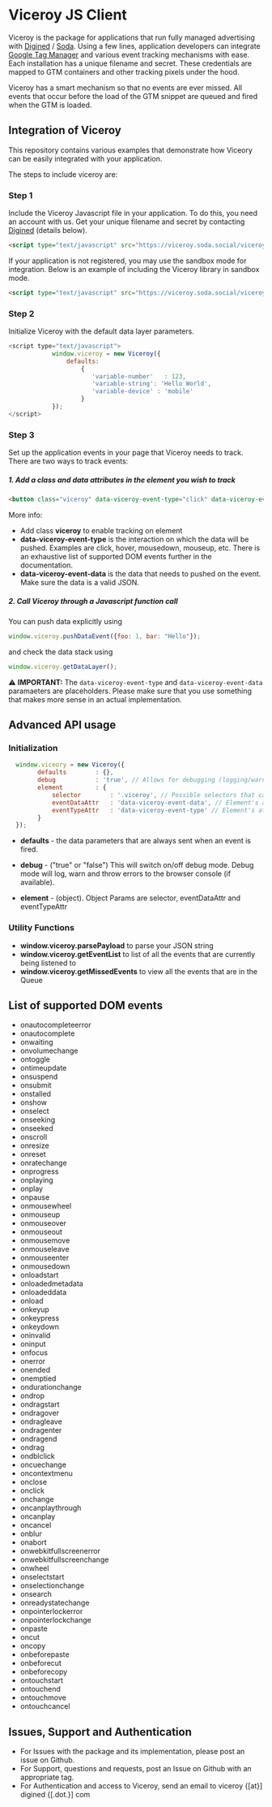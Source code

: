 # Viceroy JS Client

Viceroy is the package for applications that run fully managed advertising with [Digined](https://digined.com/) / [Soda](https://meetsoda.com/). Using a few lines, application developers can integrate [Google Tag Manager](https://www.google.com/tagmanager/) and various event tracking mechanisms with ease. Each installation has a unique filename and secret. These credentials are mapped to GTM containers and other tracking pixels under the hood. 

Viceroy has a smart mechanism so that no events are ever missed. All events that occur before the load of the GTM snippet are queued and fired when the GTM is loaded.

## Integration of Viceroy

This repository contains various examples that demonstrate how Viceory can be easily integrated with your application.

The steps to include viceroy are:

### Step 1
Include the Viceroy Javascript file in your application. To do this, you need an account with us. Get your unique filename and secret by contacting [Digined](https://digined.com/) (details below).

```html
<script type="text/javascript" src="https://viceroy.soda.social/viceroy/{{FILENAME_GOES_HERE}}?secret={{SECRET_GOES_HERE}}"></script>
```

If your application is not registered, you may use the sandbox mode for integration. Below is an example of including the Viceroy library in sandbox mode.

```html
<script type="text/javascript" src="https://viceroy.soda.social/viceroy/sandbox.js"></script>
```

### Step 2
Initialize Viceroy with the default data layer parameters.

```javascript
<script type="text/javascript">
            window.viceroy = new Viceroy({
                defaults: 
                    {
                       'variable-number'   : 123,
                       'variable-string': 'Hello World',
                       'variable-device' : 'mobile'
                    }
            });
</script>
```

### Step 3
Set up the application events in your page that Viceroy needs to track. There are two ways to track events:

##### 1. Add a class and data attributes in the element you wish to track

```html
<button class="viceroy" data-viceroy-event-type="click" data-viceroy-event-data='{"key1": "val1", "key2": "val2"}'>Press me!</button>
```
More info:
* Add class **viceroy** to enable tracking on element
* **data-viceroy-event-type** is the interaction on which the data will be pushed. Examples are click, hover, mousedown, mouseup, etc. There is an exhaustive list of supported DOM events further in the documentation.
* **data-viceroy-event-data** is the data that needs to pushed on the event. Make sure the data is a valid JSON.

##### 2. Call Viceroy through a Javascript function call

You can push data explicitly using
```javascript
window.viceroy.pushDataEvent({foo: 1, bar: "Hello"});
```

and check the data stack using
```javascript
window.viceroy.getDataLayer();
```

:warning: **IMPORTANT:** The ```data-viceroy-event-type``` and ```data-viceroy-event-data``` paramaeters are placeholders. Please make sure that you use something that makes more sense in an actual implementation. 

## Advanced API usage

### Initialization

```javascript
  window.viceory = new Viceroy({
        defaults        : {},
        debug           : 'true', // Allows for debugging (logging/warnings/errors)
        element         : {
            selector        : '.viceroy', // Possible selectors that can be used to recognize the elements
            eventDataAttr   : 'data-viceroy-event-data', // Element's attribute to retrieve event data
            eventTypeAttr   : 'data-viceroy-event-type' // Element's attribute to determine what event to listen on
        }
  });
```

* **defaults** - the data parameters that are always sent when an event is fired.

* **debug** - ("true" or "false") This will switch on/off debug mode. Debug mode will log, warn and throw errors to the browser console (if available).

* **element** - (object). Object Params are selector, eventDataAttr and eventTypeAttr

### Utility Functions

* **window.viceroy.parsePayload** to parse your JSON string
* **window.viceroy.getEventList** to list of all the events that are currently being listened to
* **window.viceroy.getMissedEvents** to view all the events that are in the Queue

## List of supported DOM events

* onautocompleteerror
* onautocomplete
* onwaiting
* onvolumechange
* ontoggle
* ontimeupdate
* onsuspend
* onsubmit
* onstalled
* onshow
* onselect
* onseeking
* onseeked
* onscroll
* onresize
* onreset
* onratechange
* onprogress
* onplaying
* onplay
* onpause
* onmousewheel
* onmouseup
* onmouseover
* onmouseout
* onmousemove
* onmouseleave
* onmouseenter
* onmousedown
* onloadstart
* onloadedmetadata
* onloadeddata
* onload
* onkeyup
* onkeypress
* onkeydown
* oninvalid
* oninput
* onfocus
* onerror
* onended
* onemptied
* ondurationchange
* ondrop
* ondragstart
* ondragover
* ondragleave
* ondragenter
* ondragend
* ondrag
* ondblclick
* oncuechange
* oncontextmenu
* onclose
* onclick
* onchange
* oncanplaythrough
* oncanplay
* oncancel
* onblur
* onabort
* onwebkitfullscreenerror
* onwebkitfullscreenchange
* onwheel
* onselectstart
* onselectionchange
* onsearch
* onreadystatechange
* onpointerlockerror
* onpointerlockchange
* onpaste
* oncut
* oncopy
* onbeforepaste
* onbeforecut
* onbeforecopy
* ontouchstart
* ontouchend
* ontouchmove
* ontouchcancel

## Issues, Support and Authentication

* For Issues with the package and its implementation, please post an issue on Github.
* For Support, questions and requests, post an Issue on Github with an appropriate tag.
* For Authentication and access to Viceroy, send an email to viceroy {[at}] digined {[.dot.}] com
